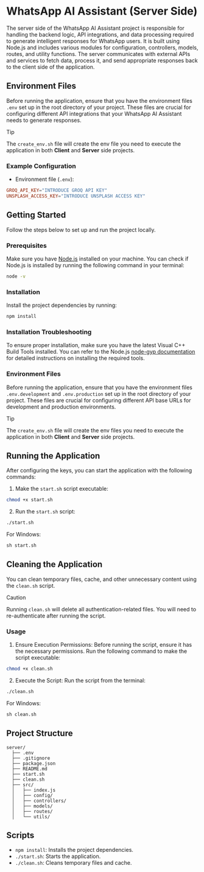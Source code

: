 # WhatsApp AI Assistant (Server Side)

The server side of the WhatsApp AI Assistant project is responsible for handling the backend logic, API integrations, and data processing required to generate intelligent responses for WhatsApp users. It is built using Node.js and includes various modules for configuration, controllers, models, routes, and utility functions. The server communicates with external APIs and services to fetch data, process it, and send appropriate responses back to the client side of the application.

## Environment Files

Before running the application, ensure that you have the environment files `.env` set up in the root directory of your project. These files are crucial for configuring different API integrations that your WhatsApp AI Assistant needs to generate responses.

> [!TIP]
> The `create_env.sh` file will create the env file you need to execute the application in both **Client** and **Server** side projects.

### Example Configuration

- Environment file (`.env`):

```conf
GROQ_API_KEY="INTRODUCE GROQ API KEY"
UNSPLASH_ACCESS_KEY="INTRODUCE UNSPLASH ACCESS KEY"
```

## Getting Started

Follow the steps below to set up and run the project locally.

### Prerequisites

Make sure you have [Node.js](https://nodejs.org/en) installed on your machine. You can check if Node.js is installed by running the following command in your terminal:

```sh
node -v
```

### Installation

Install the project dependencies by running:

```sh
npm install
```

### Installation Troubleshooting

To ensure proper installation, make sure you have the latest Visual C++ Build Tools installed. You can refer to the Node.js [node-gyp documentation](https://github.com/nodejs/node-gyp) for detailed instructions on installing the required tools.

### Environment Files

Before running the application, ensure that you have the environment files `.env.development` and `.env.production` set up in the root directory of your project. These files are crucial for configuring different API base URLs for development and production environments.

> [!TIP]
> The `create_env.sh` file will create the env files you need to execute the application in both **Client** and **Server** side projects.

## Running the Application

After configuring the keys, you can start the application with the following commands:

1. Make the `start.sh` script executable:

```sh
chmod +x start.sh
```

2. Run the `start.sh` script:

```sh
./start.sh
```

For Windows:

```cmd
sh start.sh
```

## Cleaning the Application

You can clean temporary files, cache, and other unnecessary content using the `clean.sh` script.

> [!CAUTION]
> Running `clean.sh` will delete all authentication-related files. You will need to re-authenticate after running the script.

### Usage

1. Ensure Execution Permissions: Before running the script, ensure it has the necessary permissions. Run the following command to make the script executable:

```sh
chmod +x clean.sh
```

2. Execute the Script: Run the script from the terminal:

```sh
./clean.sh
```

For Windows:

```cmd
sh clean.sh
```

## Project Structure

```
server/
  ├── .env
  ├── .gitignore
  ├── package.json
  ├── README.md
  ├── start.sh
  ├── clean.sh
  ├── src/
  │   ├── index.js
  │   ├── config/
  │   ├── controllers/
  │   ├── models/
  │   ├── routes/
  │   └── utils/
```

## Scripts

- `npm install`: Installs the project dependencies.
- `./start.sh`: Starts the application.
- `./clean.sh`: Cleans temporary files and cache.
